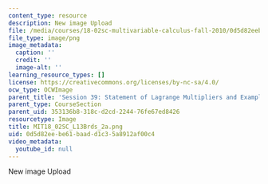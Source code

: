 ```yaml
---
content_type: resource
description: New image Upload
file: /media/courses/18-02sc-multivariable-calculus-fall-2010/0d5d82eebe61baadd1c35a8912af00c4_MIT18_02SC_L13Brds_2a.png
file_type: image/png
image_metadata:
  caption: ''
  credit: ''
  image-alt: ''
learning_resource_types: []
license: https://creativecommons.org/licenses/by-nc-sa/4.0/
ocw_type: OCWImage
parent_title: 'Session 39: Statement of Lagrange Multipliers and Example'
parent_type: CourseSection
parent_uid: 353136b8-318c-d2cd-2244-76fe67ed8426
resourcetype: Image
title: MIT18_02SC_L13Brds_2a.png
uid: 0d5d82ee-be61-baad-d1c3-5a8912af00c4
video_metadata:
  youtube_id: null
---
```

New image Upload